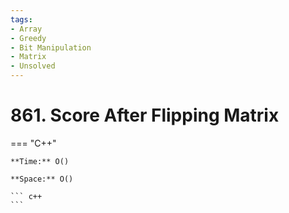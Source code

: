```yaml
---
tags:
- Array
- Greedy
- Bit Manipulation
- Matrix
- Unsolved
---
```



# 861. Score After Flipping Matrix

=== "C++"

    **Time:** O()

    **Space:** O()

    ``` c++
    ```